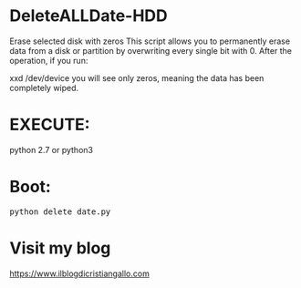 # DeleteALLDate-HDD
Erase selected disk with zeros
This script allows you to permanently erase data from a disk or partition by overwriting every single bit with 0.
After the operation, if you run:

xxd /dev/device
you will see only zeros, meaning the data has been completely wiped.

# EXECUTE:
python 2.7 or python3

# Boot:
<pre>python delete_date.py</pre>

# Visit my blog
https://www.ilblogdicristiangallo.com
